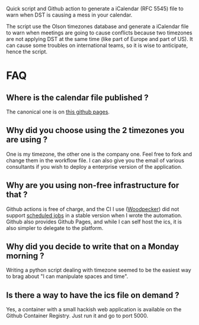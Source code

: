 Quick script and Github action to generate a iCalendar (RFC 5545) file to warn when DST is causing a mess in your calendar.

The script use the Olson timezones database and generate a iCalendar file to warn when meetings are going to cause conflicts because
two timezones are not applying DST at the same time (like part of Europe and part of US). It can cause some troubles on international
teams, so it is wise to anticipate, hence the script.

# FAQ

## Where is the calendar file published ?

The canonical one is on [this github pages](https://mscherer.github.io/dst_calendar/).

## Why did you choose using the 2 timezones you are using ?

One is my timezone, the other one is the company one. Feel free to fork and change them in the workflow file. I can also give you the email of various consultants if you wish to deploy a enterprise version of the application.

## Why are you using non-free infrastructure for that ?

Github actions is free of charge, and the CI I use ([Woodpecker](https://woodpecker-ci.org/)) did not support [scheduled jobs](https://github.com/woodpecker-ci/woodpecker/issues/8) in a stable version when I wrote the automation.
Github also provides Github Pages, and while I can self host the ics, it is also simpler to delegate to the platform.

## Why did you decide to write that on a Monday morning ?

Writing a python script dealing with timezone seemed to be the easiest way to brag about "I can manipulate spaces and time".

## Is there a way to have the ics file on demand ?

Yes, a container with a small hackish web application is available on the Github Container Registry. Just run it and go to port 5000.
